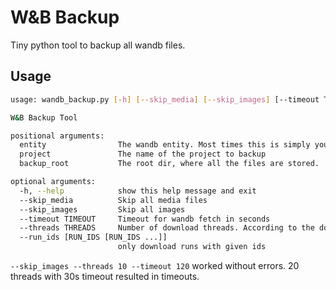 # W&B Backup
Tiny python tool to backup all wandb files.

## Usage
```sh
usage: wandb_backup.py [-h] [--skip_media] [--skip_images] [--timeout TIMEOUT] [--threads THREADS] [--run_ids [RUN_IDS [RUN_IDS ...]]] entity project backup_root

W&B Backup Tool

positional arguments:
  entity                The wandb entity. Most times this is simply your username.
  project               The name of the project to backup
  backup_root           The root dir, where all the files are stored.

optional arguments:
  -h, --help            show this help message and exit
  --skip_media          Skip all media files
  --skip_images         Skip all images
  --timeout TIMEOUT     Timeout for wandb fetch in seconds
  --threads THREADS     Number of download threads. According to the documentation wandb allows only 200 requests per minute.
  --run_ids [RUN_IDS [RUN_IDS ...]]
                        only download runs with given ids
```

`--skip_images --threads 10 --timeout 120` worked without errors. 20 threads with 30s timeout resulted in timeouts. 